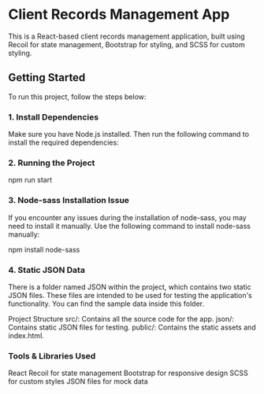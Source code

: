 # Client Records Management App

This is a React-based client records management application, built using Recoil for state management, Bootstrap for styling, and SCSS for custom styling.

## Getting Started

To run this project, follow the steps below:

### 1. Install Dependencies
Make sure you have Node.js installed. Then run the following command to install the required dependencies:

### 2. Running the Project
npm run start

### 3. Node-sass Installation Issue
If you encounter any issues during the installation of node-sass, you may need to install it manually. Use the following command to install node-sass manually:

npm install node-sass


### 4. Static JSON Data
There is a folder named JSON within the project, which contains two static JSON files. These files are intended to be used for testing the application's functionality. You can find the sample data inside this folder.

Project Structure
src/: Contains all the source code for the app.
json/: Contains static JSON files for testing.
public/: Contains the static assets and index.html.

### Tools & Libraries Used
React
Recoil for state management
Bootstrap for responsive design
SCSS for custom styles
JSON files for mock data